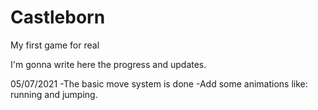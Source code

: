 # Castleborn
My first game for real

I'm gonna write here the progress and updates.


05/07/2021
-The basic move system is done
-Add some animations like: running and jumping.
